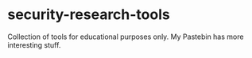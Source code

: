 # security-research-tools
Collection of tools for educational purposes only. My Pastebin has more interesting stuff.

